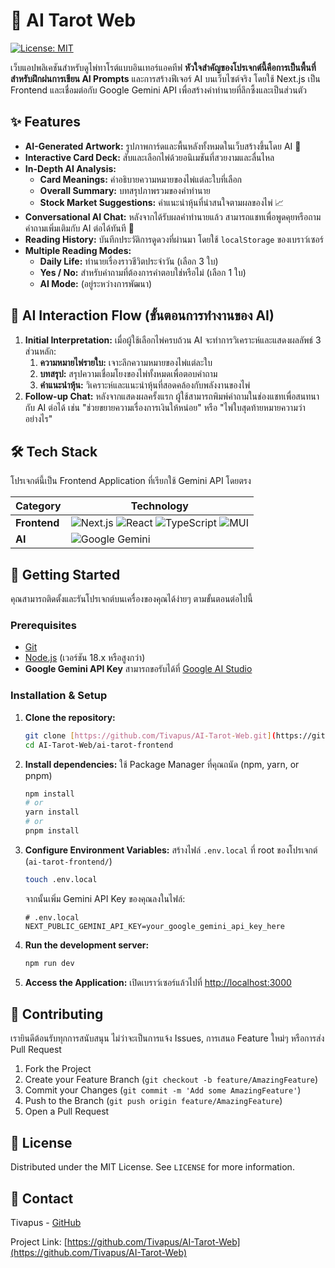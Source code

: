 # 🔮 AI Tarot Web

[![License: MIT](https://img.shields.io/badge/License-MIT-yellow.svg)](https://opensource.org/licenses/MIT)

เว็บแอปพลิเคชันสำหรับดูไพ่ทาโรต์แบบอินเทอร์แอคทีฟ **หัวใจสำคัญของโปรเจกต์นี้คือการเป็นพื้นที่สำหรับฝึกฝนการเขียน AI Prompts** และการสร้างฟีเจอร์ AI บนเว็บไซต์จริง โดยใช้ Next.js เป็น Frontend และเชื่อมต่อกับ Google Gemini API เพื่อสร้างคำทำนายที่ลึกซึ้งและเป็นส่วนตัว

## ✨ Features

- **AI-Generated Artwork:** รูปภาพการ์ดและพื้นหลังทั้งหมดในเว็บสร้างขึ้นโดย AI 🎨
- **Interactive Card Deck:** สับและเลือกไพ่ด้วยอนิเมชันที่สวยงามและลื่นไหล
- **In-Depth AI Analysis:**
  - **Card Meanings:** คำอธิบายความหมายของไพ่แต่ละใบที่เลือก
  - **Overall Summary:** บทสรุปภาพรวมของคำทำนาย
  - **Stock Market Suggestions:** คำแนะนำหุ้นที่น่าสนใจตามผลของไพ่ 📈
- **Conversational AI Chat:** หลังจากได้รับผลคำทำนายแล้ว สามารถแชทเพื่อพูดคุยหรือถามคำถามเพิ่มเติมกับ AI ต่อได้ทันที 💬
- **Reading History:** บันทึกประวัติการดูดวงที่ผ่านมา โดยใช้ `localStorage` ของเบราว์เซอร์
- **Multiple Reading Modes:**
  - **Daily Life:** ทำนายเรื่องราวชีวิตประจำวัน (เลือก 3 ใบ)
  - **Yes / No:** สำหรับคำถามที่ต้องการคำตอบใช่หรือไม่ (เลือก 1 ใบ)
  - **AI Mode:** (อยู่ระหว่างการพัฒนา)

## 🤖 AI Interaction Flow (ขั้นตอนการทำงานของ AI)

1.  **Initial Interpretation:** เมื่อผู้ใช้เลือกไพ่ครบถ้วน AI จะทำการวิเคราะห์และแสดงผลลัพธ์ 3 ส่วนหลัก:
    1.  **ความหมายไพ่รายใบ:** เจาะลึกความหมายของไพ่แต่ละใบ
    2.  **บทสรุป:** สรุปความเชื่อมโยงของไพ่ทั้งหมดเพื่อตอบคำถาม
    3.  **คำแนะนำหุ้น:** วิเคราะห์และแนะนำหุ้นที่สอดคล้องกับพลังงานของไพ่
2.  **Follow-up Chat:** หลังจากแสดงผลครั้งแรก ผู้ใช้สามารถพิมพ์คำถามในช่องแชทเพื่อสนทนากับ AI ต่อได้ เช่น "ช่วยขยายความเรื่องการเงินให้หน่อย" หรือ "ไพ่ใบสุดท้ายหมายความว่าอย่างไร"

## 🛠️ Tech Stack

โปรเจกต์นี้เป็น Frontend Application ที่เรียกใช้ Gemini API โดยตรง

| Category     | Technology                                                                                                                                                                                                                                                                                                                                                                                                                    |
| ------------ | ----------------------------------------------------------------------------------------------------------------------------------------------------------------------------------------------------------------------------------------------------------------------------------------------------------------------------------------------------------------------------------------------------------------------------- |
| **Frontend** | ![Next.js](https://img.shields.io/badge/Next.js-000000?style=for-the-badge&logo=nextdotjs&logoColor=white) ![React](https://img.shields.io/badge/React-20232A?style=for-the-badge&logo=react&logoColor=61DAFB) ![TypeScript](https://img.shields.io/badge/TypeScript-007ACC?style=for-the-badge&logo=typescript&logoColor=white) ![MUI](https://img.shields.io/badge/MUI-007FFF?style=for-the-badge&logo=mui&logoColor=white) |
| **AI**       | ![Google Gemini](https://img.shields.io/badge/Gemini_API-4285F4?style=for-the-badge&logo=google&logoColor=white)                                                                                                                                                                                                                                                                                                              |

## 🚀 Getting Started

คุณสามารถติดตั้งและรันโปรเจกต์บนเครื่องของคุณได้ง่ายๆ ตามขั้นตอนต่อไปนี้

### Prerequisites

- [Git](https://git-scm.com/)
- [Node.js](https://nodejs.org/en) (เวอร์ชัน 18.x หรือสูงกว่า)
- **Google Gemini API Key** สามารถขอรับได้ที่ [Google AI Studio](https://aistudio.google.com/app/apikey)

### Installation & Setup

1.  **Clone the repository:**

    ```bash
    git clone [https://github.com/Tivapus/AI-Tarot-Web.git](https://github.com/Tivapus/AI-Tarot-Web.git)
    cd AI-Tarot-Web/ai-tarot-frontend
    ```

2.  **Install dependencies:**
    ใช้ Package Manager ที่คุณถนัด (npm, yarn, or pnpm)

    ```bash
    npm install
    # or
    yarn install
    # or
    pnpm install
    ```

3.  **Configure Environment Variables:**
    สร้างไฟล์ `.env.local` ที่ root ของโปรเจกต์ (`ai-tarot-frontend/`)

    ```bash
    touch .env.local
    ```

    จากนั้นเพิ่ม Gemini API Key ของคุณลงในไฟล์:

    ```env
    # .env.local
    NEXT_PUBLIC_GEMINI_API_KEY=your_google_gemini_api_key_here
    ```

4.  **Run the development server:**

    ```bash
    npm run dev
    ```

5.  **Access the Application:**
    เปิดเบราว์เซอร์แล้วไปที่ [http://localhost:3000](http://localhost:3000)

## 🤝 Contributing

เรายินดีต้อนรับทุกการสนับสนุน ไม่ว่าจะเป็นการแจ้ง Issues, การเสนอ Feature ใหม่ๆ หรือการส่ง Pull Request

1.  Fork the Project
2.  Create your Feature Branch (`git checkout -b feature/AmazingFeature`)
3.  Commit your Changes (`git commit -m 'Add some AmazingFeature'`)
4.  Push to the Branch (`git push origin feature/AmazingFeature`)
5.  Open a Pull Request

## 📜 License

Distributed under the MIT License. See `LICENSE` for more information.

## 👤 Contact

Tivapus - [GitHub](https://github.com/Tivapus)

Project Link: [https://github.com/Tivapus/AI-Tarot-Web](https://github.com/Tivapus/AI-Tarot-Web)
